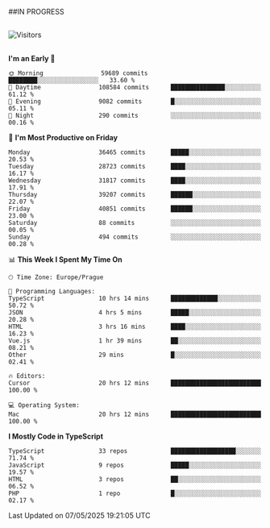 ##IN PROGRESS
##
![Visitors](https://komarev.com/ghpvc/?username=petrbui&style=for-the-badge&label=Visitors+👀)



##
<!--
[![My GitHub stats](https://github-readme-stats.vercel.app/api?username=petrbui&theme=github_dark)](https://github.com/anuraghazra/github-readme-stats)

[![My wakatime stats](https://github-readme-stats.vercel.app/api/wakatime?username=petrbui&theme=github_dark)](https://github.com/anuraghazra/github-readme-stats)
-->
<!--START_SECTION:waka-->
**I'm an Early 🐤** 

```text
🌞 Morning                59689 commits       ████████░░░░░░░░░░░░░░░░░   33.60 % 
🌆 Daytime                108584 commits      ███████████████░░░░░░░░░░   61.12 % 
🌃 Evening                9082 commits        █░░░░░░░░░░░░░░░░░░░░░░░░   05.11 % 
🌙 Night                  290 commits         ░░░░░░░░░░░░░░░░░░░░░░░░░   00.16 % 
```
📅 **I'm Most Productive on Friday** 

```text
Monday                   36465 commits       █████░░░░░░░░░░░░░░░░░░░░   20.53 % 
Tuesday                  28723 commits       ████░░░░░░░░░░░░░░░░░░░░░   16.17 % 
Wednesday                31817 commits       ████░░░░░░░░░░░░░░░░░░░░░   17.91 % 
Thursday                 39207 commits       ██████░░░░░░░░░░░░░░░░░░░   22.07 % 
Friday                   40851 commits       ██████░░░░░░░░░░░░░░░░░░░   23.00 % 
Saturday                 88 commits          ░░░░░░░░░░░░░░░░░░░░░░░░░   00.05 % 
Sunday                   494 commits         ░░░░░░░░░░░░░░░░░░░░░░░░░   00.28 % 
```


📊 **This Week I Spent My Time On** 

```text
🕑︎ Time Zone: Europe/Prague

💬 Programming Languages: 
TypeScript               10 hrs 14 mins      █████████████░░░░░░░░░░░░   50.72 % 
JSON                     4 hrs 5 mins        █████░░░░░░░░░░░░░░░░░░░░   20.28 % 
HTML                     3 hrs 16 mins       ████░░░░░░░░░░░░░░░░░░░░░   16.23 % 
Vue.js                   1 hr 39 mins        ██░░░░░░░░░░░░░░░░░░░░░░░   08.21 % 
Other                    29 mins             █░░░░░░░░░░░░░░░░░░░░░░░░   02.41 % 

🔥 Editors: 
Cursor                   20 hrs 12 mins      █████████████████████████   100.00 % 

💻 Operating System: 
Mac                      20 hrs 12 mins      █████████████████████████   100.00 % 
```

**I Mostly Code in TypeScript** 

```text
TypeScript               33 repos            ██████████████████░░░░░░░   71.74 % 
JavaScript               9 repos             █████░░░░░░░░░░░░░░░░░░░░   19.57 % 
HTML                     3 repos             ██░░░░░░░░░░░░░░░░░░░░░░░   06.52 % 
PHP                      1 repo              █░░░░░░░░░░░░░░░░░░░░░░░░   02.17 % 
```




 Last Updated on 07/05/2025 19:21:05 UTC
<!--END_SECTION:waka-->
